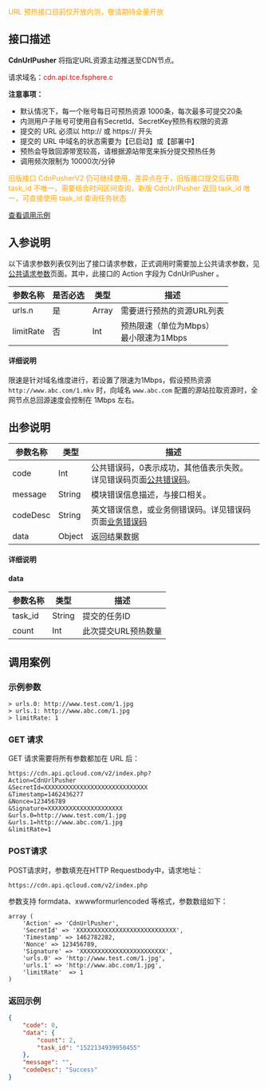 <font color="orange">URL 预热接口目前仅开放内测，敬请期待全量开放</font>

## 接口描述

**CdnUrlPusher**  将指定URL资源主动推送至CDN节点。

请求域名：<font style="color:red">cdn.api.tce.fsphere.c</font>

**注意事项：**
+ 默认情况下，每一个账号每日可预热资源 1000条，每次最多可提交20条
+ 内测用户子账号可使用自有SecretId、SecretKey预热有权限的资源
+ 提交的 URL 必须以 http:// 或 https:// 开头
+ 提交的 URL 中域名的状态需要为【已启动】或【部署中】
+ 预热会导致回源带宽较高，请根据源站带宽来拆分提交预热任务
+ 调用频次限制为 10000次/分钟


<font color="orange">旧版接口 CdnPusherV2 仍可继续使用，差异点在于，旧版接口提交后获取 task_id 不唯一，需要结合时间区间查询，新版 CdnUrlPusher 返回 task_id 唯一，可直接使用 task_id 查询任务状态</font>

[查看调用示例](http://tce.fsphere.cn/document/product/228/1734)

## 入参说明

以下请求参数列表仅列出了接口请求参数，正式调用时需要加上公共请求参数，见[公共请求参数](http://tce.fsphere.cn/doc/api/231/4473)页面。其中，此接口的 Action 字段为 CdnUrlPusher 。

| 参数名称      | 是否必选 | 类型    | 描述                           |
| --------- | ---- | ----- | ---------------------------- |
| urls.n    | 是    | Array | 需要进行预热的资源URL列表               |
| limitRate | 否    | Int   | 预热限速（单位为Mbps）<br/>最小限速为1Mbps |

#### 详细说明

限速是针对域名维度进行，若设置了限速为1Mbps，假设预热资源 `http://www.abc.com/1.mkv` 时，向域名 `www.abc.com` 配置的源站拉取资源时，全网节点总回源速度会控制在 1Mbps 左右。

## 出参说明
| 参数名称     | 类型     | 描述                                       |
| -------- | ------ | ---------------------------------------- |
| code     | Int    | 公共错误码，0表示成功，其他值表示失败。<br/>详见错误码页面[公共错误码](http://tce.fsphere.cn/doc/api/231/5078#1.-.E5.85.AC.E5.85.B1.E9.94.99.E8.AF.AF.E7.A0.81)。 |
| message  | String | 模块错误信息描述，与接口相关。                          |
| codeDesc | String | 英文错误信息，或业务侧错误码。详见错误码页面[业务错误码](http://tce.fsphere.cn/document/product/228/5078#2.-.E6.A8.A1.E5.9D.97.E9.94.99.E8.AF.AF.E7.A0.81) |
| data     | Object | 返回结果数据                                   |

#### 详细说明

#### data

| 参数名称 | 类型   | 描述                |
| -------- | ------ | ------------------- |
| task_id  | String | 提交的任务ID        |
| count    | Int    | 此次提交URL预热数量 |

## 调用案例
### 示例参数
```
> urls.0: http://www.test.com/1.jpg
> urls.1: http://www.abc.com/1.jpg
> limitRate: 1
```

### GET 请求
GET 请求需要将所有参数都加在 URL 后：
```
https://cdn.api.qcloud.com/v2/index.php?
Action=CdnUrlPusher
&SecretId=XXXXXXXXXXXXXXXXXXXXXXXXXXXXX
&Timestamp=1462436277
&Nonce=123456789
&Signature=XXXXXXXXXXXXXXXXXXXXX
&urls.0=http://www.test.com/1.jpg
&urls.1=http://www.abc.com/1.jpg
&limitRate=1
```

### POST请求
POST请求时，参数填充在HTTP Requestbody中，请求地址：

```
https://cdn.api.qcloud.com/v2/index.php
```

参数支持 formdata、xwwwformurlencoded 等格式，参数数组如下：

```
array (
	'Action' => 'CdnUrlPusher',
	'SecretId' => 'XXXXXXXXXXXXXXXXXXXXXXXXXXXX',
	'Timestamp' => 1462782282,
	'Nonce' => 123456789,
	'Signature' => 'XXXXXXXXXXXXXXXXXXXXXXXX',
	'urls.0' => 'http://www.test.com/1.jpg',
	'urls.1' => 'http://www.abc.com/1.jpg',
    'limitRate'  => 1
)
```

### 返回示例
```json
{
    "code": 0,
    "data": {
        "count": 2,
        "task_id": "1522134939950455"
    },
    "message": "",
    "codeDesc": "Success"
}
```


